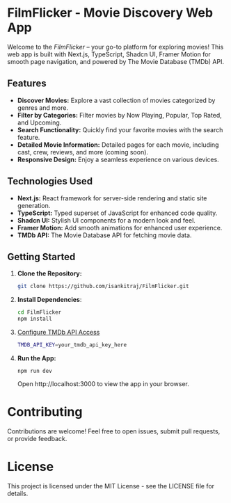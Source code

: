 # FilmFlicker - Movie Discovery Web App

Welcome to the _FilmFlicker_ – your go-to platform for exploring movies! This web app is built with Next.js, TypeScript, Shadcn UI, Framer Motion for smooth page navigation, and powered by The Movie Database (TMDb) API.

## Features

- **Discover Movies:** Explore a vast collection of movies categorized by genres and more.
- **Filter by Categories:** Filter movies by Now Playing, Popular, Top Rated, and Upcoming.
- **Search Functionality:** Quickly find your favorite movies with the search feature.
- **Detailed Movie Information:** Detailed pages for each movie, including cast, crew, reviews, and more (coming soon).
- **Responsive Design:** Enjoy a seamless experience on various devices.

## Technologies Used

- **Next.js:** React framework for server-side rendering and static site generation.
- **TypeScript:** Typed superset of JavaScript for enhanced code quality.
- **Shadcn UI:** Stylish UI components for a modern look and feel.
- **Framer Motion:** Add smooth animations for enhanced user experience.
- **TMDb API:** The Movie Database API for fetching movie data.

## Getting Started

1. **Clone the Repository:**

   ```bash
   git clone https://github.com/isankitraj/FilmFlicker.git

   ```

2. **Install Dependencies**:

   ```bash
   cd FilmFlicker
   npm install

   ```

3. [Configure TMDb API Access](https://www.themoviedb.org/)

   ```bash
   TMDB_API_KEY=your_tmdb_api_key_here
   ```

4. **Run the App:**

   ```
   npm run dev
   ```

   Open http://localhost:3000 to view the app in your browser.

# Contributing

Contributions are welcome! Feel free to open issues, submit pull requests, or provide feedback.

# License

This project is licensed under the MIT License - see the LICENSE file for details.
